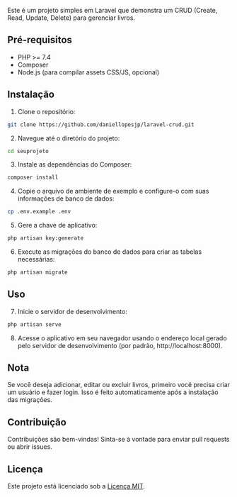 Este é um projeto simples em Laravel que demonstra um CRUD (Create, Read, Update, Delete) para gerenciar livros.

## Pré-requisitos

- PHP >= 7.4
- Composer
- Node.js (para compilar assets CSS/JS, opcional)

## Instalação

1. Clone o repositório:

```bash
git clone https://github.com/daniellopesjp/laravel-crud.git
```

2. Navegue até o diretório do projeto:

```bash
cd seuprojeto
```

3. Instale as dependências do Composer:

```bash
composer install
```

4. Copie o arquivo de ambiente de exemplo e configure-o com suas informações de banco de dados:

```bash
cp .env.example .env
```

5. Gere a chave de aplicativo:

```bash
php artisan key:generate
```

6. Execute as migrações do banco de dados para criar as tabelas necessárias:

```bash
php artisan migrate
```

## Uso

7. Inicie o servidor de desenvolvimento:

```bash
php artisan serve
```

8. Acesse o aplicativo em seu navegador usando o endereço local gerado pelo servidor de desenvolvimento (por padrão, http://localhost:8000).

## Nota

Se você deseja adicionar, editar ou excluir livros, primeiro você precisa criar um usuário e fazer login. Isso é feito automaticamente após a instalação das migrações.

## Contribuição

Contribuições são bem-vindas! Sinta-se à vontade para enviar pull requests ou abrir issues.

## Licença

Este projeto está licenciado sob a [Licença MIT](https://opensource.org/licenses/MIT).

